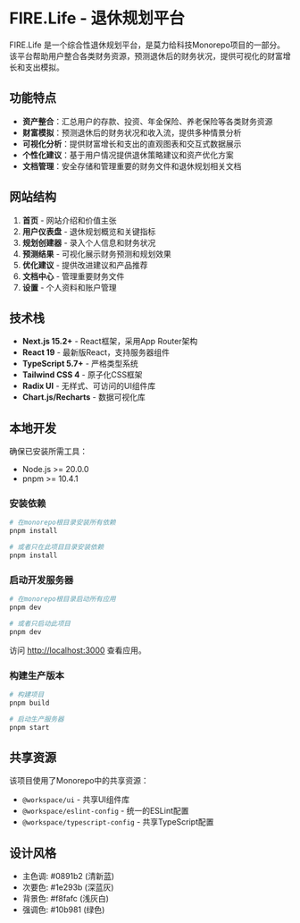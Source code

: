 # FIRE.Life - 退休规划平台

FIRE.Life 是一个综合性退休规划平台，是莫力给科技Monorepo项目的一部分。该平台帮助用户整合各类财务资源，预测退休后的财务状况，提供可视化的财富增长和支出模拟。

## 功能特点

- **资产整合**：汇总用户的存款、投资、年金保险、养老保险等各类财务资源
- **财富模拟**：预测退休后的财务状况和收入流，提供多种情景分析
- **可视化分析**：提供财富增长和支出的直观图表和交互式数据展示
- **个性化建议**：基于用户情况提供退休策略建议和资产优化方案
- **文档管理**：安全存储和管理重要的财务文件和退休规划相关文档

## 网站结构

1. **首页** - 网站介绍和价值主张
2. **用户仪表盘** - 退休规划概览和关键指标
3. **规划创建器** - 录入个人信息和财务状况
4. **预测结果** - 可视化展示财务预测和规划效果
5. **优化建议** - 提供改进建议和产品推荐
6. **文档中心** - 管理重要财务文件
7. **设置** - 个人资料和账户管理

## 技术栈

- **Next.js 15.2+** - React框架，采用App Router架构
- **React 19** - 最新版React，支持服务器组件
- **TypeScript 5.7+** - 严格类型系统
- **Tailwind CSS 4** - 原子化CSS框架
- **Radix UI** - 无样式、可访问的UI组件库
- **Chart.js/Recharts** - 数据可视化库

## 本地开发

确保已安装所需工具：

- Node.js >= 20.0.0
- pnpm >= 10.4.1

### 安装依赖

```bash
# 在monorepo根目录安装所有依赖
pnpm install

# 或者只在此项目目录安装依赖
pnpm install
```

### 启动开发服务器

```bash
# 在monorepo根目录启动所有应用
pnpm dev

# 或者只启动此项目
pnpm dev
```

访问 [http://localhost:3000](http://localhost:3000) 查看应用。

### 构建生产版本

```bash
# 构建项目
pnpm build

# 启动生产服务器
pnpm start
```

## 共享资源

该项目使用了Monorepo中的共享资源：

- `@workspace/ui` - 共享UI组件库
- `@workspace/eslint-config` - 统一的ESLint配置
- `@workspace/typescript-config` - 共享TypeScript配置

## 设计风格

- 主色调: #0891b2 (清新蓝)
- 次要色: #1e293b (深蓝灰)
- 背景色: #f8fafc (浅灰白)
- 强调色: #10b981 (绿色) 